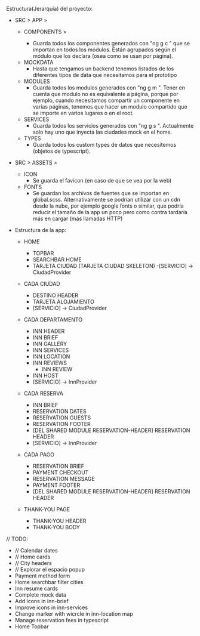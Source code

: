 Estructura(Jerarquía) del proyecto:
- SRC > APP >
    - COMPONENTS > <nombre pagina>
        - Guarda todos los componentes generados con "ng g c <nombre>" que se importan en todos los módulos. Están agrupados según el módulo que los declara (osea como se usan por página).  
    - MOCKDATA
        - Hasta que tengamos un backend tenemos listados de los diferentes tipos de data que necesitamos para el prototipo
    - MODULES
        - Guarda todos los modulos generados con "ng g m <nombre>". Tener en cuenta que modulo no es equivalente a página, porque por ejemplo, cuando necesitamos compartir un componente en varias páginas, tenemos que hacer un modulo compartido que se importe en varios lugares o en el root.
    - SERVICES
        - Guarda todos los servicios generados con "ng g s <nombre>". Actualmente solo hay uno que inyecta las ciudades mock en el home.
    - TYPES
        - Guarda todos los custom types de datos que necesitemos (objetos de typescript).

- SRC > ASSETS >
    - ICON
        - Se guarda el favicon (en caso de que se vea por la web)
    - FONTS
        - Se guardan los archivos de fuentes que se importan en global.scss. Alternativamente se podrían utilizar con un cdn desde la nube, por ejemplo google fonts o similar, que podría reducir el tamaño de la app un poco pero como contra tardaría más en cargar (más llamadas HTTP)

- Estructura de la app:
    - HOME
        - TOPBAR
        - SEARCHBAR HOME
        - TARJETA CIUDAD (TARJETA CIUDAD SKELETON)
        -[SERVICIO] -> CiudadProvider

    - CADA CIUDAD
        - DESTINO HEADER
        - TARJETA ALOJAMIENTO
        - [SERVICIO] -> CiudadProvider

    - CADA DEPARTAMENTO
        - INN HEADER
        - INN BRIEF
        - INN GALLERY
        - INN SERVICES
        - INN LOCATION
        - INN REVIEWS
            - INN REVIEW
        - INN HOST
        - [SERVICIO] -> InnProvider

    - CADA RESERVA
        - INN BRIEF
        - RESERVATION DATES
        - RESERVATION GUESTS
        - RESERVATION FOOTER
        - [DEL SHARED MODULE RESERVATION-HEADER] RESERVATION HEADER
        - [SERVICIO] -> InnProvider


    - CADA PAGO
        - RESERVATION BRIEF
        - PAYMENT CHECKOUT
        - RESERVATION MESSAGE
        - PAYMENT FOOTER
        - [DEL SHARED MODULE RESERVATION-HEADER] RESERVATION HEADER

    - THANK-YOU PAGE
        - THANK-YOU HEADER
        - THANK-YOU BODY


// TODO:
-   // Calendar dates
-   // Home cards
-   // City headers
-   // Explorar el espacio popup
-   Payment method form
-   Home searchbar filter cities
-   Inn resume cards
-   Complete mock data
-   Add icons in inn-brief
-   Improve icons in inn-services
-   Change marker with wicrcle in inn-location map
-   Manage reservation fees in typescript
-   Home Topbar